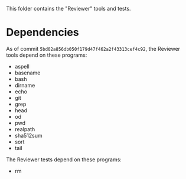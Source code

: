 This folder contains the "Reviewer" tools and tests.

# Dependencies

As of commit `5bd02a856db050f179d47f462a2f43313cef4c92`, the Reviewer
tools depend on these programs:

* aspell
* basename
* bash
* dirname
* echo
* git
* grep
* head
* od
* pwd
* realpath
* sha512sum
* sort
* tail

The Reviewer tests depend on these programs:

* rm
